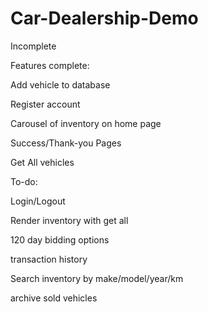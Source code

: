 # Car-Dealership-Demo

Incomplete

Features complete:

Add vehicle to database

Register account

Carousel of inventory on home page

Success/Thank-you Pages

Get All vehicles


To-do:

Login/Logout

Render inventory with get all

120 day bidding options

transaction history

Search inventory by make/model/year/km

archive sold vehicles
